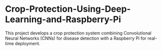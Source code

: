 # Crop-Protection-Using-Deep-Learning-and-Raspberry-Pi
This project develops a crop protection system combining Convolutional Neural Networks (CNNs) for disease detection with a Raspberry Pi for real-time deployment.
